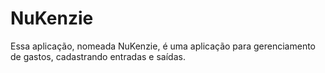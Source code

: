 # NuKenzie
Essa aplicação, nomeada NuKenzie, é uma aplicação para gerenciamento de gastos, cadastrando entradas e saídas.
